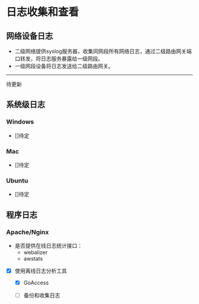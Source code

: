 # 日志收集和查看

## 网络设备日志

- 二级网络提供syslog服务器，收集同网段所有网络日志，通过二级路由网关端口转发，将日志服务暴露给一级网段。
- 一级网段设备将日志发送给二级路由网关。

---

待更新

## 系统级日志

### Windows

- []待定

### Mac

- []待定

### Ubuntu

- []待定

## 程序日志

### Apache/Nginx

- 是否提供在线日志统计接口：
	- webalizer
	- awstats
- [x] 使用离线日志分析工具
	- [x] GoAccess
	- [ ] 备份和收集日志

